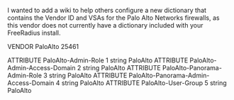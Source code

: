 I wanted to add a wiki to help others configure a new dictionary that contains the Vendor ID and VSAs for the Palo Alto Networks firewalls, as this vendor does not currently have a dictionary included with your FreeRadius install.

VENDOR          PaloAlto         25461

ATTRIBUTE       PaloAlto-Admin-Role                           1       string          PaloAlto
ATTRIBUTE       PaloAlto-Admin-Access-Domain                  2       string          PaloAlto
ATTRIBUTE       PaloAlto-Panorama-Admin-Role                  3       string          PaloAlto
ATTRIBUTE       PaloAlto-Panorama-Admin-Access-Domain         4       string          PaloAlto
ATTRIBUTE       PaloAlto-User-Group                           5       string          PaloAlto